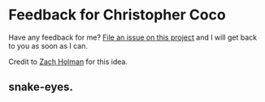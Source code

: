 # Feedback for Christopher Coco

Have any feedback for me? [File an issue on this
project](https://github.com/cacoco/Feedback/issues/new) and I will get back to
you as soon as I can.

Credit to [Zach Holman](http://zachholman.com/) for this idea.

## snake-eyes.
